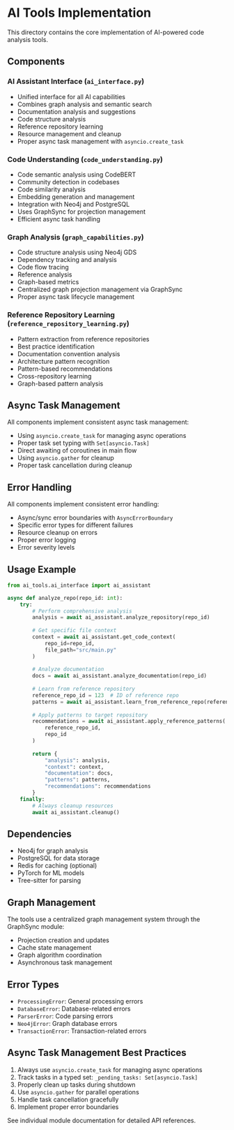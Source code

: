 # AI Tools Implementation

This directory contains the core implementation of AI-powered code analysis tools.

## Components

### AI Assistant Interface (`ai_interface.py`)

- Unified interface for all AI capabilities
- Combines graph analysis and semantic search
- Documentation analysis and suggestions
- Code structure analysis
- Reference repository learning
- Resource management and cleanup
- Proper async task management with `asyncio.create_task`

### Code Understanding (`code_understanding.py`)

- Code semantic analysis using CodeBERT
- Community detection in codebases
- Code similarity analysis
- Embedding generation and management
- Integration with Neo4j and PostgreSQL
- Uses GraphSync for projection management
- Efficient async task handling

### Graph Analysis (`graph_capabilities.py`)

- Code structure analysis using Neo4j GDS
- Dependency tracking and analysis
- Code flow tracing
- Reference analysis
- Graph-based metrics
- Centralized graph projection management via GraphSync
- Proper async task lifecycle management

### Reference Repository Learning (`reference_repository_learning.py`)

- Pattern extraction from reference repositories
- Best practice identification
- Documentation convention analysis
- Architecture pattern recognition
- Pattern-based recommendations
- Cross-repository learning
- Graph-based pattern analysis

## Async Task Management

All components implement consistent async task management:

- Using `asyncio.create_task` for managing async operations
- Proper task set typing with `Set[asyncio.Task]`
- Direct awaiting of coroutines in main flow
- Using `asyncio.gather` for cleanup
- Proper task cancellation during cleanup

## Error Handling

All components implement consistent error handling:

- Async/sync error boundaries with `AsyncErrorBoundary`
- Specific error types for different failures
- Resource cleanup on errors
- Proper error logging
- Error severity levels

## Usage Example

```python
from ai_tools.ai_interface import ai_assistant

async def analyze_repo(repo_id: int):
    try:
        # Perform comprehensive analysis
        analysis = await ai_assistant.analyze_repository(repo_id)
        
        # Get specific file context
        context = await ai_assistant.get_code_context(
            repo_id=repo_id,
            file_path="src/main.py"
        )
        
        # Analyze documentation
        docs = await ai_assistant.analyze_documentation(repo_id)
        
        # Learn from reference repository
        reference_repo_id = 123  # ID of reference repo
        patterns = await ai_assistant.learn_from_reference_repo(reference_repo_id)
        
        # Apply patterns to target repository
        recommendations = await ai_assistant.apply_reference_patterns(
            reference_repo_id,
            repo_id
        )
        
        return {
            "analysis": analysis,
            "context": context,
            "documentation": docs,
            "patterns": patterns,
            "recommendations": recommendations
        }
    finally:
        # Always cleanup resources
        await ai_assistant.cleanup()
```

## Dependencies

- Neo4j for graph analysis
- PostgreSQL for data storage
- Redis for caching (optional)
- PyTorch for ML models
- Tree-sitter for parsing

## Graph Management

The tools use a centralized graph management system through the GraphSync module:

- Projection creation and updates
- Cache state management
- Graph algorithm coordination
- Asynchronous task management

## Error Types

- `ProcessingError`: General processing errors
- `DatabaseError`: Database-related errors
- `ParserError`: Code parsing errors
- `Neo4jError`: Graph database errors
- `TransactionError`: Transaction-related errors

## Async Task Management Best Practices

1. Always use `asyncio.create_task` for managing async operations
2. Track tasks in a typed set: `_pending_tasks: Set[asyncio.Task]`
3. Properly clean up tasks during shutdown
4. Use `asyncio.gather` for parallel operations
5. Handle task cancellation gracefully
6. Implement proper error boundaries

See individual module documentation for detailed API references.
